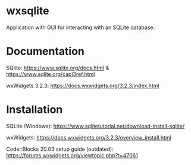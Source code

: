 # wxsqlite
Application with GUI for interacting with an SQLite database.

# Documentation

SQlite: https://www.sqlite.org/docs.html & https://www.sqlite.org/capi3ref.html

wxWidgets 3.2.3: https://docs.wxwidgets.org/3.2.3/index.html

# Installation 

SQLite (Windows): https://www.sqlitetutorial.net/download-install-sqlite/

wxWidgets: https://docs.wxwidgets.org/3.2.3/overview_install.html

Code::Blocks 20.03 setup guide (outdated): https://forums.wxwidgets.org/viewtopic.php?t=47061

